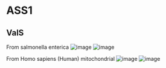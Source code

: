 # ASS1
## ValS
From salmonella enterica
![image](https://github.com/xingyc520bio/bioinformatics/assets/49332831/db79f208-3b24-4506-9950-cf0c8a1d0bbd)
![image](https://github.com/xingyc520bio/bioinformatics/assets/49332831/1d71db6b-ad63-421c-b08a-7cc0c874dbdc)

From Homo sapiens (Human) mitochondrial
![image](https://github.com/xingyc520bio/bioinformatics/assets/49332831/423b4e9a-c485-40d4-804c-409c38318433)
![image](https://github.com/xingyc520bio/bioinformatics/assets/49332831/b744fdec-f374-4335-95b1-f79974a65552)
